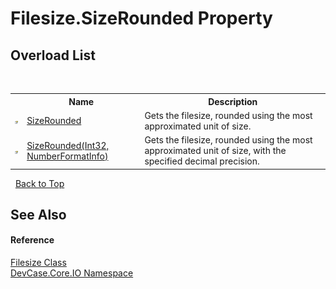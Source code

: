 # Filesize.SizeRounded Property 
 


## Overload List
&nbsp;<table><tr><th></th><th>Name</th><th>Description</th></tr><tr><td>![Public property](media/pubproperty.gif "Public property")</td><td><a href="P_DevCase_Core_IO_Filesize_SizeRounded">SizeRounded</a></td><td>
Gets the filesize, rounded using the most approximated unit of size.</td></tr><tr><td>![Public property](media/pubproperty.gif "Public property")</td><td><a href="P_DevCase_Core_IO_Filesize_SizeRounded_1">SizeRounded(Int32, NumberFormatInfo)</a></td><td>
Gets the filesize, rounded using the most approximated unit of size, with the specified decimal precision.</td></tr></table>&nbsp;
<a href="#filesize.sizerounded-property">Back to Top</a>

## See Also


#### Reference
<a href="T_DevCase_Core_IO_Filesize">Filesize Class</a><br /><a href="N_DevCase_Core_IO">DevCase.Core.IO Namespace</a><br />